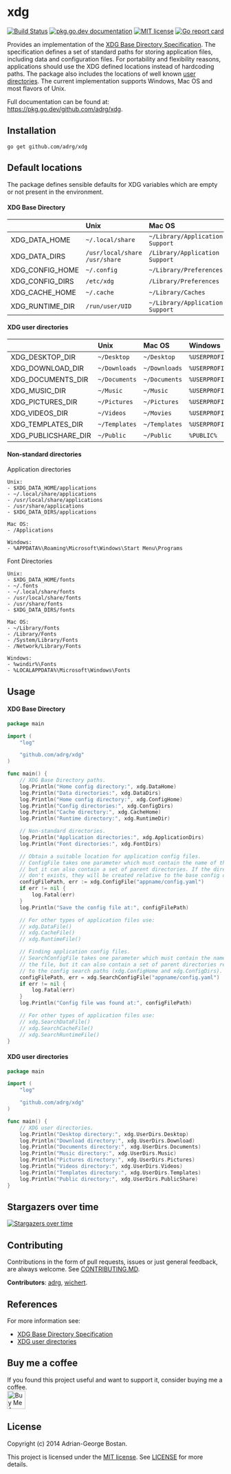 xdg
===

[![Build Status](https://github.com/adrg/xdg/workflows/CI/badge.svg)](https://github.com/adrg/xdg/actions?query=workflow%3ACI)
[![pkg.go.dev documentation](https://pkg.go.dev/badge/github.com/adrg/xdg)](https://pkg.go.dev/github.com/adrg/xdg)
[![MIT license](https://img.shields.io/badge/license-MIT-red.svg?style=flat-square)](https://opensource.org/licenses/MIT)
[![Go report card](https://goreportcard.com/badge/github.com/adrg/xdg)](https://goreportcard.com/report/github.com/adrg/xdg)

Provides an implementation of the [XDG Base Directory Specification](https://specifications.freedesktop.org/basedir-spec/basedir-spec-latest.html).
The specification defines a set of standard paths for storing application files,
including data and configuration files. For portability and flexibility reasons,
applications should use the XDG defined locations instead of hardcoding paths.
The package also includes the locations of well known [user directories](https://wiki.archlinux.org/index.php/XDG_user_directories).
The current implementation supports Windows, Mac OS and most flavors of Unix.

Full documentation can be found at: https://pkg.go.dev/github.com/adrg/xdg.

## Installation
    go get github.com/adrg/xdg

## Default locations

The package defines sensible defaults for XDG variables which are empty or not
present in the environment.

#### XDG Base Directory

|                 | Unix                                | Mac OS                          | Windows                                 |
| :---            | :---                                | :-----                          | :---                                    |
| XDG_DATA_HOME   | `~/.local/share`                    | `~/Library/Application Support` | `%LOCALAPPDATA%`                        |
| XDG_DATA_DIRS   | `/usr/local/share`<br/>`/usr/share` | `/Library/Application Support`  | `%APPDATA%\Roaming`<br/>`%PROGRAMDATA%` |
| XDG_CONFIG_HOME | `~/.config`                         | `~/Library/Preferences`         | `%LOCALAPPDATA%`                        |
| XDG_CONFIG_DIRS | `/etc/xdg`                          | `/Library/Preferences`          | `%PROGRAMDATA%`                         |
| XDG_CACHE_HOME  | `~/.cache`                          | `~/Library/Caches`              | `%LOCALAPPDATA%\cache`                  |
| XDG_RUNTIME_DIR | `/run/user/UID`                     | `~/Library/Application Support` | `%LOCALAPPDATA%`                        |

#### XDG user directories

|                     | Unix          | Mac OS        | Windows                   |
| :---                | :---          | :-----        | :---                      |
| XDG_DESKTOP_DIR     | `~/Desktop`   | `~/Desktop`   | `%USERPROFILE%/Desktop`   |
| XDG_DOWNLOAD_DIR    | `~/Downloads` | `~/Downloads` | `%USERPROFILE%/Downloads` |
| XDG_DOCUMENTS_DIR   | `~/Documents` | `~/Documents` | `%USERPROFILE%/Documents` |
| XDG_MUSIC_DIR       | `~/Music`     | `~/Music`     | `%USERPROFILE%/Music`     |
| XDG_PICTURES_DIR    | `~/Pictures`  | `~/Pictures`  | `%USERPROFILE%/Pictures`  |
| XDG_VIDEOS_DIR      | `~/Videos`    | `~/Movies`    | `%USERPROFILE%/Videos`    |
| XDG_TEMPLATES_DIR   | `~/Templates` | `~/Templates` | `%USERPROFILE%/Templates` |
| XDG_PUBLICSHARE_DIR | `~/Public`    | `~/Public`    | `%PUBLIC%`                |

#### Non-standard directories

Application directories

```
Unix:
- $XDG_DATA_HOME/applications
- ~/.local/share/applications
- /usr/local/share/applications
- /usr/share/applications
- $XDG_DATA_DIRS/applications

Mac OS:
- /Applications

Windows:
- %APPDATA%\Roaming\Microsoft\Windows\Start Menu\Programs
```

Font Directories

```
Unix:
- $XDG_DATA_HOME/fonts
- ~/.fonts
- ~/.local/share/fonts
- /usr/local/share/fonts
- /usr/share/fonts
- $XDG_DATA_DIRS/fonts

Mac OS:
- ~/Library/Fonts
- /Library/Fonts
- /System/Library/Fonts
- /Network/Library/Fonts

Windows:
- %windir%\Fonts
- %LOCALAPPDATA%\Microsoft\Windows\Fonts
```

## Usage

#### XDG Base Directory

```go
package main

import (
	"log"

	"github.com/adrg/xdg"
)

func main() {
	// XDG Base Directory paths.
	log.Println("Home config directory:", xdg.DataHome)
	log.Println("Data directories:", xdg.DataDirs)
	log.Println("Home config directory:", xdg.ConfigHome)
	log.Println("Config directories:", xdg.ConfigDirs)
	log.Println("Cache directory:", xdg.CacheHome)
	log.Println("Runtime directory:", xdg.RuntimeDir)

	// Non-standard directories.
	log.Println("Application directories:", xdg.ApplicationDirs)
	log.Println("Font directories:", xdg.FontDirs)

	// Obtain a suitable location for application config files.
	// ConfigFile takes one parameter which must contain the name of the file,
	// but it can also contain a set of parent directories. If the directories
	// don't exists, they will be created relative to the base config directory.
	configFilePath, err := xdg.ConfigFile("appname/config.yaml")
	if err != nil {
		log.Fatal(err)
	}
	log.Println("Save the config file at:", configFilePath)

	// For other types of application files use:
	// xdg.DataFile()
	// xdg.CacheFile()
	// xdg.RuntimeFile()

	// Finding application config files.
	// SearchConfigFile takes one parameter which must contain the name of
	// the file, but it can also contain a set of parent directories relative
	// to the config search paths (xdg.ConfigHome and xdg.ConfigDirs).
	configFilePath, err = xdg.SearchConfigFile("appname/config.yaml")
	if err != nil {
		log.Fatal(err)
	}
	log.Println("Config file was found at:", configFilePath)

	// For other types of application files use:
	// xdg.SearchDataFile()
	// xdg.SearchCacheFile()
	// xdg.SearchRuntimeFile()
}
```

#### XDG user directories

```go
package main

import (
	"log"

	"github.com/adrg/xdg"
)

func main() {
	// XDG user directories.
	log.Println("Desktop directory:", xdg.UserDirs.Desktop)
	log.Println("Download directory:", xdg.UserDirs.Download)
	log.Println("Documents directory:", xdg.UserDirs.Documents)
	log.Println("Music directory:", xdg.UserDirs.Music)
	log.Println("Pictures directory:", xdg.UserDirs.Pictures)
	log.Println("Videos directory:", xdg.UserDirs.Videos)
	log.Println("Templates directory:", xdg.UserDirs.Templates)
	log.Println("Public directory:", xdg.UserDirs.PublicShare)
}
```

## Stargazers over time

[![Stargazers over time](https://starchart.cc/adrg/xdg.svg)](https://starchart.cc/adrg/xdg)

## Contributing

Contributions in the form of pull requests, issues or just general feedback,
are always welcome.
See [CONTRIBUTING.MD](https://github.com/adrg/xdg/blob/master/CONTRIBUTING.md).

**Contributors**:
[adrg](https://github.com/adrg),
[wichert](https://github.com/wichert).

## References

For more information see:
* [XDG Base Directory Specification](https://specifications.freedesktop.org/basedir-spec/basedir-spec-latest.html)
* [XDG user directories](https://wiki.archlinux.org/index.php/XDG_user_directories)

## Buy me a coffee

If you found this project useful and want to support it, consider buying me a coffee.  
<a href="https://www.buymeacoffee.com/adrg">
    <img src="https://cdn.buymeacoffee.com/buttons/v2/arial-orange.png" alt="Buy Me A Coffee" height="42px">
</a>

## License

Copyright (c) 2014 Adrian-George Bostan.

This project is licensed under the [MIT license](https://opensource.org/licenses/MIT).
See [LICENSE](https://github.com/adrg/xdg/blob/master/LICENSE) for more details.
